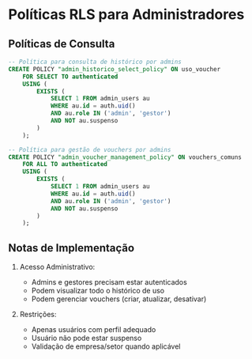 # Políticas RLS para Administradores

## Políticas de Consulta
```sql
-- Política para consulta de histórico por admins
CREATE POLICY "admin_historico_select_policy" ON uso_voucher
    FOR SELECT TO authenticated
    USING (
        EXISTS (
            SELECT 1 FROM admin_users au
            WHERE au.id = auth.uid()
            AND au.role IN ('admin', 'gestor')
            AND NOT au.suspenso
        )
    );

-- Política para gestão de vouchers por admins
CREATE POLICY "admin_voucher_management_policy" ON vouchers_comuns
    FOR ALL TO authenticated
    USING (
        EXISTS (
            SELECT 1 FROM admin_users au
            WHERE au.id = auth.uid()
            AND au.role IN ('admin', 'gestor')
            AND NOT au.suspenso
        )
    );
```

## Notas de Implementação

1. Acesso Administrativo:
   - Admins e gestores precisam estar autenticados
   - Podem visualizar todo o histórico de uso
   - Podem gerenciar vouchers (criar, atualizar, desativar)

2. Restrições:
   - Apenas usuários com perfil adequado
   - Usuário não pode estar suspenso
   - Validação de empresa/setor quando aplicável